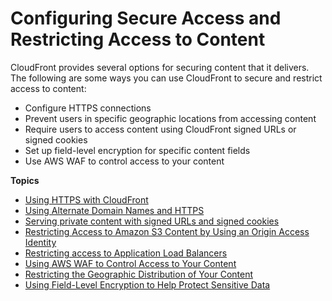 # Configuring Secure Access and Restricting Access to Content<a name="SecurityAndPrivateContent"></a>

CloudFront provides several options for securing content that it delivers\. The following are some ways you can use CloudFront to secure and restrict access to content:
+ Configure HTTPS connections
+ Prevent users in specific geographic locations from accessing content
+ Require users to access content using CloudFront signed URLs or signed cookies
+ Set up field\-level encryption for specific content fields
+ Use AWS WAF to control access to your content

**Topics**
+ [Using HTTPS with CloudFront](using-https.md)
+ [Using Alternate Domain Names and HTTPS](using-https-alternate-domain-names.md)
+ [Serving private content with signed URLs and signed cookies](PrivateContent.md)
+ [Restricting Access to Amazon S3 Content by Using an Origin Access Identity](private-content-restricting-access-to-s3.md)
+ [Restricting access to Application Load Balancers](restrict-access-to-load-balancer.md)
+ [Using AWS WAF to Control Access to Your Content](distribution-web-awswaf.md)
+ [Restricting the Geographic Distribution of Your Content](georestrictions.md)
+ [Using Field\-Level Encryption to Help Protect Sensitive Data](field-level-encryption.md)